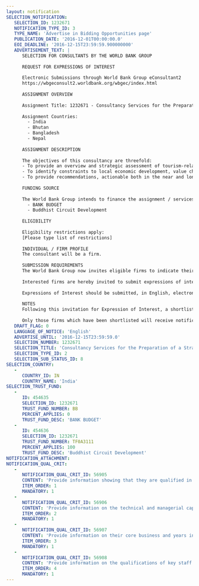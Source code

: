 ```yaml
---
layout: notification
SELECTION_NOTIFICATION: 
   SELECTION_ID: 1232671
   NOTIFICATION_TYPE_ID: 3
   TYPE_NAME: 'Advertise in Bidding Opportunities page'
   PUBLICATION_DATE: '2016-12-01T00:00:00.0'
   EOI_DEADLINE: '2016-12-15T23:59:59.900000000'
   ADVERTISEMENT_TEXT: |
      SELECTION FOR CONSULTANTS BY THE WORLD BANK GROUP
      
      REQUEST FOR EXPRESSIONS OF INTEREST
      
      Electronic Submissions through World Bank Group eConsultant2
      https://wbgeconsult2.worldbank.org/wbgec/index.html
      
      ASSIGNMENT OVERVIEW
      
      Assignment Title: 1232671 - Consultancy Services for the Preparation of a Strategy for MSME growth and womens participation in the Buddhist circuit.
      
      Assignment Countries:
        - India
        - Bhutan
        - Bangladesh
        - Nepal 
      
      ASSIGNMENT DESCRIPTION
      
      The objectives of this consultancy are threefold: 
      - To provide an overview and strategic assessment of tourism-related value chains (VCs) along select Buddhist circuit destinations, 
      - To identify constraints to local economic development, value chain upgrading and MSME growth at the destination level as well as existing challenges in increasing MSME participation along the VCs, with special emphasis in women-owned enterprises, and 
      - To provide recommendations, actionable both in the near and long term, geared towards improving the overall competitiveness and development of these VCs, with a focus on MSMEs owned or operated by women, in policy areas such as skills upgrading, access to finance, strengthening backward and forward linkages, business development and facilitating MSME collaboration processes, to name a few.
      
      FUNDING SOURCE
      
      The World Bank Group intends to finance the assignment / services described below under the following:
        - BANK BUDGET
        - Buddhist Circuit Development
      
      ELIGIBILITY
      
      Eligibility restrictions apply:
      [Please type list of restrictions]
      
      INDIVIDUAL / FIRM PROFILE
      The consultant will be a firm. 
      
      SUBMISSION REQUIREMENTS
      The World Bank Group now invites eligible firms to indicate their interest in providing the services.  Interested firms must provide information indicating that they are qualified to perform the services (brochures, description of similar assignments, experience in similar conditions, availability of appropriate skills among staff, etc. for firms; CV and cover letter for individuals).  Please note that the total size of all attachments should be less than 5MB.  Consultants may associate to enhance their qualifications.
      
      Interested firms are hereby invited to submit expressions of interest.
      
      Expressions of Interest should be submitted, in English, electronically through World Bank Group eConsultant2 (https://wbgeconsult2.worldbank.org/wbgec/index.html)
      
      NOTES
      Following this invitation for Expression of Interest, a shortlist of qualified firms will be formally invited to submit proposals. Shortlisting and selection will be subject to the availability of funding.
      
      Only those firms which have been shortlisted will receive notification. No debrief will be provided to firms which have not been shortlisted.
   DRAFT_FLAG: 0
   LANGUAGE_OF_NOTICE: 'English'
   ADVERTISE_UNTIL: '2016-12-15T23:59:59.0'
   SELECTION_NUMBER: 1232671
   SELECTION_TITLE: 'Consultancy Services for the Preparation of a Strategy for MSME growth and womens participation in the Buddhist circuit.'
   SELECTION_TYPE_ID: 2
   SELECTION_SUB_STATUS_ID: 8
SELECTION_COUNTRY: 
   - 
      COUNTRY_ID: IN
      COUNTRY_NAME: 'India'
SELECTION_TRUST_FUND: 
   - 
      ID: 454635
      SELECTION_ID: 1232671
      TRUST_FUND_NUMBER: BB
      PERCENT_APPLIES: 0
      TRUST_FUND_DESC: 'BANK BUDGET'
   - 
      ID: 454636
      SELECTION_ID: 1232671
      TRUST_FUND_NUMBER: TF0A3111
      PERCENT_APPLIES: 100
      TRUST_FUND_DESC: 'Buddhist Circuit Development'
NOTIFICATION_ATTACHMENT: 
NOTIFICATION_QUAL_CRIT: 
   - 
      NOTIFICATION_QUAL_CRIT_ID: 56905
      CONTENT: 'Provide information showing that they are qualified in the field of the assignment.'
      ITEM_ORDER: 1
      MANDATORY: 1
   - 
      NOTIFICATION_QUAL_CRIT_ID: 56906
      CONTENT: 'Provide information on the technical and managerial capabilities of the firm.'
      ITEM_ORDER: 2
      MANDATORY: 1
   - 
      NOTIFICATION_QUAL_CRIT_ID: 56907
      CONTENT: 'Provide information on their core business and years in business.'
      ITEM_ORDER: 3
      MANDATORY: 1
   - 
      NOTIFICATION_QUAL_CRIT_ID: 56908
      CONTENT: 'Provide information on the qualifications of key staff.'
      ITEM_ORDER: 4
      MANDATORY: 1
---
```

